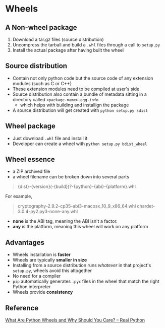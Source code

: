 # Wheels

## A Non-wheel package
1. Download a tar.gz files (source distribution)
2. Uncompress the tarball and build a `.whl` files through a call to `setup.py`
3. Install the actual package after having built the wheel

## Source distribution
* Contain not only python code but the source code of any extension modules (such as C or C++)
* These extension modules need to be compiled at user's side 
* Source distribution also contain a bundle of metadata sitting in a directory called `<package-name>.egg-info`
    - which helps with building and installign the package
* A source distribution will get created with `python setup.py sdist`

## Wheel package
* Just download `.whl` file and install it
* Developer can create a wheel with `python setup.py bdist_wheel`

## Wheel essence
* a ZIP archived file
* a wheel filename can be broken down into several parts

> {dist}-{version}(-{build})?-{python}-{abi}-{platform}.whl

For example,

> cryptography-2.9.2-cp35-abi3-macosx_10_9_x86_64.whl
> chardet-3.0.4-py2.py3-none-any.whl

* **none** is the ABI tag, meaning the ABI isn't a factor.
* **any** is the platform, meaning this wheel will work on any platform

## Advantages
* Wheels installation is **faster**
* Wheels are typically **smaller in size**
* Installing from a source distribution runs *whatever* in that project's `setup.py`, wheels avoid this altogether
* No need for a compiler
* `pip` automatically generates `.pyc` files in the wheel that match the right Python interpreter
* Wheels provide **consistency**

## Reference
[What Are Python Wheels and Why Should You Care? – Real Python](https://realpython.com/python-wheels/)
